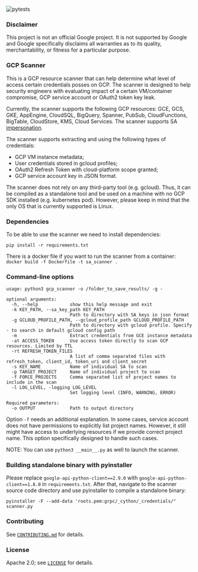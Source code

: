 ![pytests](https://github.com/google/gcp_scanner/actions/workflows/python-app.yml/badge.svg)

### Disclaimer

This project is not an official Google project. It is not supported by
Google and Google specifically disclaims all warranties as to its quality,
merchantability, or fitness for a particular purpose.

### GCP Scanner

This is a GCP resource scanner that can help determine what level of access certain credentials posses on GCP. The scanner is designed to help security engineers with evaluating impact of a certain VM/container compromise, GCP service account or OAuth2 token key leak.

Currently, the scanner supports the following GCP resources: GCE, GCS, GKE, AppEngine, CloudSQL, BigQuery, Spanner, PubSub, CloudFunctions, BigTable, CloudStore, KMS, Cloud Services. The scanner supports SA [impersonation](https://cloud.google.com/iam/docs/impersonating-service-accounts).

The scanner supports extracting and using the following types of credentials:
* GCP VM instance metadata;
* User credentials stored in gcloud profiles;
* OAuth2 Refresh Token with cloud-platform scope granted; 
* GCP service account key in JSON format. 

The scanner does not rely on any third-party tool (e.g. gcloud). Thus, it can be compiled as a standalone tool and be used on a machine with no GCP SDK installed (e.g. kubernetes pod). However, please keep in mind that the only OS that is currently supported is Linux.

### Dependencies

To be able to use the scanner we need to install dependencies:

```
pip install -r requirements.txt
```

There is a docker file if you want to run the scanner from a container:
`docker build -f Dockerfile -t sa_scanner .`

### Command-line options

```
usage: python3 gcp_scanner -o /folder_to_save_results/ -g -

optional arguments:
  -h, --help            show this help message and exit
  -k KEY_PATH, --sa_key_path KEY_PATH
                        Path to directory with SA keys in json format
  -g GCLOUD_PROFILE_PATH, --gcloud_profile_path GCLOUD_PROFILE_PATH
                        Path to directory with gcloud profile. Specify - to search in default gcloud config path
  -m                    Extract credentials from GCE instance metadata
  -at ACCESS_TOKEN      Use access token directly to scan GCP resources. Limited by TTL
  -rt REFRESH_TOKEN_FILES
                        A list of comma separated files with refresh_token, client_id, token_uri and client_secret
  -s KEY_NAME           Name of individual SA to scan
  -p TARGET_PROJECT     Name of individual project to scan
  -f FORCE_PROJECTS     Comma separated list of project names to include in the scan
  -l LOG_LEVEL, -logging LOG_LEVEL
                        Set logging level (INFO, WARNING, ERROR)

Required parameters:
  -o OUTPUT             Path to output directory
```

Option `-f` needs an additional explanation. In some cases, service account does not have permissions to explicitly list project names. However, it still might have access to underlying resources if we provide correct project name. This option specifically designed to handle such cases.

NOTE: You can use `python3 __main__.py` as well to launch the scanner.


### Building standalone binary with pyinstaller

Please replace `google-api-python-client==2.9.0` with `google-api-python-client==1.8.0` in `requirements.txt`. After that, navigate to the scanner source code directory and use pyinstaller to compile a standalone binary:

`pyinstaller -F --add-data 'roots.pem:grpc/_cython/_credentials/" scanner.py`


### Contributing

See [`CONTRIBUTING.md`](CONTRIBUTING.md) for details.

### License

Apache 2.0; see [`LICENSE`](LICENSE) for details.
